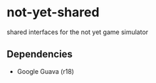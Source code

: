 not-yet-shared
==============

shared interfaces for the not yet game simulator


Dependencies
---

 - Google Guava (r18)

